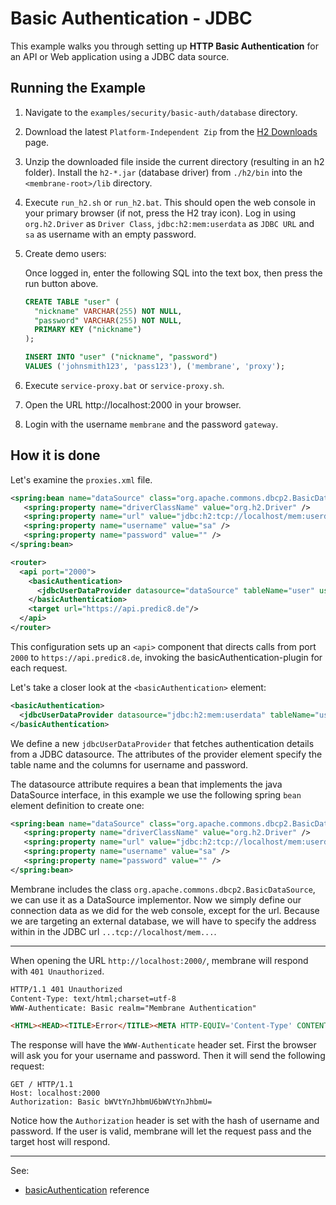 # Basic Authentication - JDBC

This example walks you through setting up **HTTP Basic Authentication** for an API or Web application using a JDBC data source.


## Running the Example

1. Navigate to the `examples/security/basic-auth/database` directory.

2. Download the latest `Platform-Independent Zip` from the [H2 Downloads](https://www.h2database.com/html/download-archive.html) page.

3. Unzip the downloaded file inside the current directory (resulting in an h2 folder). Install the `h2-*.jar` (database driver) from `./h2/bin` into the `<membrane-root>/lib` directory.

4. Execute `run_h2.sh` or `run_h2.bat`.  This should open the web console in your primary browser (if not, press the H2 tray icon). Log in using `org.h2.Driver` as `Driver Class`, `jdbc:h2:mem:userdata` as `JDBC URL` and `sa` as username with an empty password.

5. Create demo users:  
   
   Once logged in, enter the following SQL into the text box, then press the run button above.
   ```SQL
   CREATE TABLE "user" (
     "nickname" VARCHAR(255) NOT NULL,
     "password" VARCHAR(255) NOT NULL,
     PRIMARY KEY ("nickname")
   );
   
   INSERT INTO "user" ("nickname", "password")
   VALUES ('johnsmith123', 'pass123'), ('membrane', 'proxy');
   ```

5. Execute `service-proxy.bat` or `service-proxy.sh`.

6. Open the URL http://localhost:2000 in your browser.

7. Login with the username `membrane` and the password `gateway`.


## How it is done

Let's examine the `proxies.xml` file.

```xml
<spring:bean name="dataSource" class="org.apache.commons.dbcp2.BasicDataSource">
   <spring:property name="driverClassName" value="org.h2.Driver" />
   <spring:property name="url" value="jdbc:h2:tcp://localhost/mem:userdata" />
   <spring:property name="username" value="sa" />
   <spring:property name="password" value="" />
</spring:bean>

<router>
  <api port="2000">
    <basicAuthentication>
	  <jdbcUserDataProvider datasource="dataSource" tableName="user" userColumnName="nickname" passwordColumnName="password" />
	</basicAuthentication>
	<target url="https://api.predic8.de"/>
  </api>
</router>
```

This configuration sets up an `<api>` component that directs calls from port `2000` to `https://api.predic8.de`, invoking the basicAuthentication-plugin for each request.

Let's take a closer look at the `<basicAuthentication>` element:

```xml
<basicAuthentication>
  <jdbcUserDataProvider datasource="jdbc:h2:mem:userdata" tableName="user" userColumnName="nickname" passwordColumnName="password" />
</basicAuthentication>
```

We define a new `jdbcUserDataProvider` that fetches authentication details from a JDBC datasource.
The attributes of the provider element specify the table name and the columns for username and password.

The datasource attribute requires a bean that implements the java DataSource interface,
in this example we use the following spring `bean` element definition to create one:

```xml
<spring:bean name="dataSource" class="org.apache.commons.dbcp2.BasicDataSource">
   <spring:property name="driverClassName" value="org.h2.Driver" />
   <spring:property name="url" value="jdbc:h2:tcp://localhost/mem:userdata" />
   <spring:property name="username" value="sa" />
   <spring:property name="password" value="" />
</spring:bean>
```

Membrane includes the class `org.apache.commons.dbcp2.BasicDataSource`, we can use it as a DataSource implementor.
Now we simply define our connection data as we did for the web console, except for the url.
Because we are targeting an external database, we will have to specify the address within in the JDBC url `...tcp://localhost/mem...`.

---
When opening the URL `http://localhost:2000/`, membrane will respond with `401 Unauthorized`.

```html
HTTP/1.1 401 Unauthorized
Content-Type: text/html;charset=utf-8
WWW-Authenticate: Basic realm="Membrane Authentication"

<HTML><HEAD><TITLE>Error</TITLE><META HTTP-EQUIV='Content-Type' CONTENT='text/html; charset=utf-8'></HEAD><BODY><H1>401 Unauthorized.</H1></BODY></HTML>
```

The response will have the `WWW-Authenticate` header set. First the browser will ask you for your username and password. Then it will send the following request:

```
GET / HTTP/1.1
Host: localhost:2000
Authorization: Basic bWVtYnJhbmU6bWVtYnJhbmU=
```

Notice how the `Authorization` header is set with the hash of username and password. If the user is valid, membrane will let the request pass and the target host will respond.

---
See:
- [basicAuthentication](https://www.membrane-soa.org/api-gateway-doc/current/configuration/reference/basicAuthentication.htm) reference